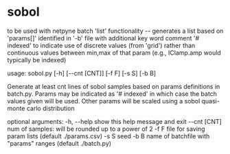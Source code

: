 # sobol

to be used with netpyne batch 'list' functionality -- generates a list based on 'params[]' identified in '-b' file with additional key word comment '# indexed'
to indicate use of discrete values (from 'grid') rather than continuous values between min,max of that param (e.g., IClamp.amp would typically be indexed)

usage: sobol.py [-h] [--cnt [CNT]] [-f F] [-s S] [-b B]

Generate at least cnt lines of sobol samples based on params definitions in batch.py. Params may be indicated as '# indexed' in which case the batch values given will be used. Other
params will be scaled using a sobol quasi-monte carlo distribution

optional arguments:
  -h, --help   show this help message and exit
  --cnt [CNT]  num of samples: will be rounded up to a power of 2
  -f F         file for saving param lists (default ./params.csv)
  -s S         seed
  -b B         name of batchfile with "params" ranges (default ./batch.py)
